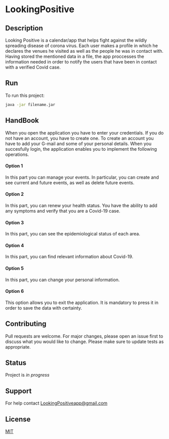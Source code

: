 # LookingPositive
## Description
Looking Positive is a calendar/app that helps fight against the wildly spreading disease of corona virus. Each user makes a profile 
in which he declares the venues he visited as well as the people he was in contact with. Having stored the mentioned data in a file,
the app proccesses the information needed in order to notify the users that have been in contact with a verified Covid case.
## Run
To run this project:

```bash
java -jar filename.jar
```
## HandBook
When you open the application you have to enter your credentials.
If you do not have an account, you have to create one.
To create an account you have to add your G-mail and some of your personal details.
When you succesfully login, the application enables you to implement the following operations.

#### Option 1
In this part you can manage your events.
In particular, you can create and see current and future events, as well as delete future events.
#### Option 2
In this part, you can renew your health status.
You have the ability to add any symptoms and verify that you are a Covid-19 case.
#### Option 3
In this part, you can see the epidemiological status of each area.
#### Option 4
In this part, you can find relevant information about Covid-19.
#### Option 5
In this part, you can change your personal information.
#### Option 6
This option allows you to exit the application. Ιt is mandatory to press it in order to save the data with certainty.

## Contributing
Pull requests are welcome. For major changes, please open an issue first to discuss what you would like to change.
Please make sure to update tests as appropriate.

## Status
Project is _in progress_

## Support
For help contact LookingPositiveapp@gmail.com

## License
[MIT](https://choosealicense.com/licenses/mit/)
